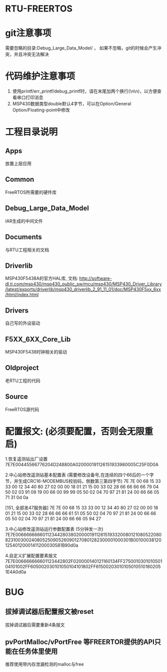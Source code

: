 # RTU-FREERTOS

# git注意事项
需要忽略的目录:Debug_Large_Data_Model/ ， 如果不忽略，git的时候会产生冲突，并且冲突无法解决

# 代码维护注意事项
1. 使用printf/err_printf/debug_printf时，请在末尾加两个换行(\n\n)，以方便查看串口打印消息
2. MSP430数据类型double默认4字节，可以在Option/General Option/Floating-point中修改


# 工程目录说明

## Apps
放置上层应用

## Common
FreeRTOS所需要的硬件库

## Debug_Large_Data_Model
IAR生成的中间文件

## Documents
与RTU工程相关的文档

## Driverlib
MSP430F5438A的官方HAL库, 文档: http://software-dl.ti.com/msp430/msp430_public_sw/mcu/msp430/MSP430_Driver_Library/latest/exports/driverlib/msp430_driverlib_2_91_11_01/doc/MSP430F5xx_6xx/html/index.html

## Drivers
自己写的外设驱动

## F5XX_6XX_Core_Lib
MSP430F5438时钟相关的驱动

## Oldproject
老RTU工程的代码

## Source
FreeRTOS源代码




# 配置报文: (必须要配置，否则会无限重启)
1.恢复遥测站出厂设置  
7E7E00445566776204D248800A020000191126151933980005C25F0D0A

2.中心站修改遥测站基本配置表 (需要修改设备号,在连续的四个66后的一个字节，并生成CRC16-MODEMBUS校验码，倒数第三第四字节)
7E 7E 00 68 15 33 33 00 12 34 40 80 27 02 00 00 18 01 21 15 00 33 02 28 66 66 66 66 79 04 50 02 03 91 08 19 00 66 00 99 99 05 50 02 04 70 97 21 81 24 00 66 66 05 71 31 0d 0a

[151, 全部发47服务器]
7E 7E 00 68 15 33 33 00 12 34 40 80 27 02 00 00 18 01 21 15 00 33 02 28 66 66 66 61 51 05 50 02 04 70 97 21 81 24 00 66 66 05 50 02 04 70 97 21 81 24 00 66 66 05 94 27

3.中心站修改遥测站运行参数配置表 (5分钟发一次)
7E7E006666666601123442803802000019112615193320080121080522080823100300240805250905260901270801282300001000301B0010003812012540120001411200030581B90d0a

4.自定义扩展配置要素报文
7E7E006666666601123442802F020000140121160134FF275001030101050104101002FF605002030101050104101802FF615002030101050105101802051E4A0d0a 




# BUG

## 拔掉调试器后配置报文被reset
拔掉调试器后需要重新4条报文

## pvPortMalloc/vPortFree 等FREERTOR提供的API只能在任务体里使用
推荐使用带内存泄漏检测的malloc与free
